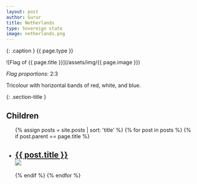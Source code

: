 ```yaml
---
layout: post
author: Gurur
title: Netherlands
type: Sovereign state
image: netherlands.png
---
```

{: .caption }
{{ page.type }}

![Flag of {{ page.title }}](/assets/img/{{ page.image }})

*Flag proportions*: 2:3

Tricolour with horizontal bands of red, white, and blue.

{: .section-title }
## Children

<ul id="post-list">
    {% assign posts = site.posts | sort: 'title' %}
    {% for post in posts %}
    {% if post.parent == page.title %}
    <li>
        <h2><a href="{{ post.url }}">{{ post.title }}<br><span class="home-image"><img src="/assets/img/{{ post.image }}"></span></a></h2>
    </li>
    {% endif %}
    {% endfor %}
</ul>